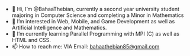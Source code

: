 - 👋 Hi, I’m @BahaaThebian, currently a second year university student majoring in Computer Science and completing a Minor in Mathematics 
- 👀 I’m interested in Web, Mobile, and Game Development as well as Artificial Intelligence and Mathematics.
- 🌱 I’m currently learning Parallel Programming with MPI (C) as well as HTML and CSS.
- 📫 How to reach me: VIA Email: bahaathebian85@gmail.com

